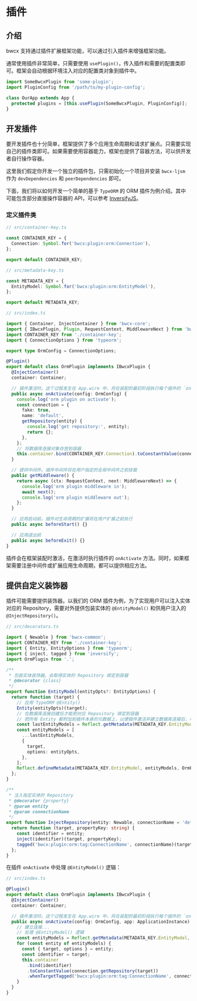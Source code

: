 # 插件

## 介绍

bwcx 支持通过插件扩展框架功能，可以通过引入插件来增强框架功能。

通常使用插件非常简单，只需要使用 `usePlugin()`，传入插件和需要的配置类即可。框架会自动根据环境注入对应的配置类对象到插件中。

```typescript {5}
import SomeBwcxPlugin from 'some-plugin';
import PluginConfig from '/path/to/my-plugin-config';

class OurApp extends App {
  protected plugins = [this.usePlugin(SomeBwcxPlugin, PluginConfig)];
}
```

## 开发插件

要开发插件也十分简单，框架提供了多个应用生命周期和请求扩展点。只需要实现自己的插件类即可。如果需要使用容器能力，框架也提供了容器方法，可以供开发者自行操作容器。

这里我们假定你开发一个独立的插件包，只需初始化一个项目并安装 `bwcx-ljsm` 作为 `devDependencies` 和 `peerDependencies` 即可。

下面，我们将以如何开发一个简单的基于 `TypeORM` 的 ORM 插件为例介绍。其中可能包含部分直接操作容器的 API，可以参考 [InversifyJS](https://github.com/inversify/InversifyJS)。

### 定义插件类

```typescript
// src/container-key.ts

const CONTAINER_KEY = {
  Connection: Symbol.for('bwcx:plugin:orm:Connection'),
};

export default CONTAINER_KEY;
```

```typescript
// src/metadata-key.ts

const METADATA_KEY = {
  EntityModel: Symbol.for('bwcx:plugin:orm:EntityModel'),
};

export default METADATA_KEY;
```

```typescript
// src/index.ts

import { Container, InjectContainer } from 'bwcx-core';
import { IBwcxPlugin, Plugin, RequestContext, MiddlewareNext } from 'bwcx-ljsm';
import CONTAINER_KEY from './container-key';
import { ConnectionOptions } from 'typeorm';

export type OrmConfig = ConnectionOptions;

@Plugin()
export default class OrmPlugin implements IBwcxPlugin {
  @InjectContainer()
  container: Container;

  // 插件激活时。这个过程发生在 App.wire 中，将在装配的最初阶段执行每个插件的 `onActivate`
  public async onActivate(config: OrmConfig) {
    console.log('orm plugin on activate');
    const connection = {
      fake: true,
      name: 'default',
      getRepository(entity) {
        console.log('get repository:', entity);
        return {};
      },
    };
    // 将数据库连接对象存放到容器
    this.container.bind(CONTAINER_KEY.Connection).toConstantValue(connection);
  }

  // 提供中间件。插件中间件将在用户指定的全局中间件之前挂载
  public getMiddleware() {
    return async (ctx: RequestContext, next: MiddlewareNext) => {
      console.log('orm plugin middleware in');
      await next();
      console.log('orm plugin middleware out');
    };
  }

  // 应用启动前。插件对生命周期的扩展将在用户扩展之前执行
  public async beforeStart() {}

  // 应用退出前
  public async beforeExit() {}
}
```

插件会在框架装配时激活，在激活时执行插件的 `onActivate` 方法。同时，如果框架需要注册中间件或扩展应用生命周期，都可以提供相应方法。

## 提供自定义装饰器

插件可能需要提供装饰器。以我们的 ORM 插件为例，为了实现用户可以注入实体对应的 Repository，需要对外提供包装实体的 `@EntityModel()` 和供用户注入的 `@InjectRepository()`。

```typescript
// src/decorators.ts

import { Newable } from 'bwcx-common';
import CONTAINER_KEY from './container-key';
import { Entity, EntityOptions } from 'typeorm';
import { inject, tagged } from 'inversify';
import OrmPlugin from '.';

/**
 * 包装实体装饰器。会取得实体的 Repository 绑定到容器
 * @decorator {class}
 */
export function EntityModel(entityOpts?: EntityOptions) {
  return function (target) {
    // 应用 TypeORM @Entity()
    Entity(entityOpts)(target);
    // 在数据库连接创建后才能把对应 Repository 绑定到容器
    // 把所有 Entity 都附加到插件本身的元数据上，以便插件激活并建立数据库连接后，可以对所有 Entity 做处理
    const lastEntityModels = Reflect.getMetadata(METADATA_KEY.EntityModel, OrmPlugin) || [];
    const entityModels = [
      ...lastEntityModels,
      {
        target,
        options: entityOpts,
      },
    ];
    Reflect.defineMetadata(METADATA_KEY.EntityModel, entityModels, OrmPlugin);
  };
}

/**
 * 注入指定实体的 Repository
 * @decorator {property}
 * @param entity
 * @param connectionName
 */
export function InjectRepository(entity: Newable, connectionName = 'default') {
  return function (target, propertyKey: string) {
    const identifier = entity;
    inject(identifier)(target, propertyKey);
    tagged('bwcx:plugin:orm:tag:ConnectionName', connectionName)(target, propertyKey);
  };
}
```

在插件 `onActivate` 中处理 `@EntityModel()` 逻辑：

```typescript
// src/index.ts

@Plugin()
export default class OrmPlugin implements IBwcxPlugin {
  @InjectContainer()
  container: Container;

  // 插件激活时。这个过程发生在 App.wire 中，将在装配的最初阶段执行每个插件的 `onActivate`
  public async onActivate(config: OrmConfig, app: ApplicationInstance) {
    // 建立连接...
    // 处理 @EntityModel() 逻辑
    const entityModels = Reflect.getMetadata(METADATA_KEY.EntityModel, this.constructor) || [];
    for (const entity of entityModels) {
      const { target, options } = entity;
      const identifier = target;
      this.container
        .bind(identifier)
        .toConstantValue(connection.getRepository(target))
        .whenTargetTagged('bwcx:plugin:orm:tag:ConnectionName', connection.name);
    }
  }
}
```
